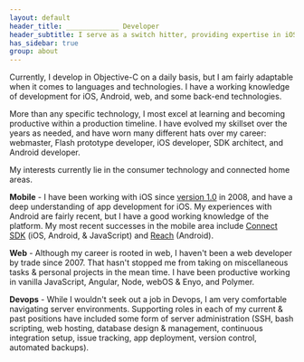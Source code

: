 ```yaml
---
layout: default
header_title: _____________ Developer
header_subtitle: I serve as a switch hitter, providing expertise in iOS, Android, and web development as well as serving in a senior role.
has_sidebar: true
group: about
---
```

Currently, I develop in Objective-C on a daily basis, but I am fairly adaptable when it comes to languages and technologies. I have a working knowledge of development for iOS, Android, web, and some back-end technologies.

More than any specific technology, I most excel at learning and becoming productive within a production timeline. I have evolved my skillset over the years as needed, and have worn many different hats over my career: webmaster, Flash prototype developer, iOS developer, SDK architect, and Android developer.

My interests currently lie in the consumer technology and connected home areas.

**Mobile** - I have been working with iOS since [version 1.0](http://www.amazon.com/iPhone-Open-Application-Development-Applications/dp/B008SM0XNQ/ref=sr_1_1?ie=UTF8&qid=1425362994&sr=8-1&keywords=iPhone+Open+Application+Development) in 2008, and have a deep understanding of app development for iOS. My experiences with Android are fairly recent, but I have a good working knowledge of the platform. My most recent successes in the mobile area include [Connect SDK](/work/2014/mobile-sdk-architecture-implementation.html) (iOS, Android, &amp; JavaScript) and [Reach](http://www.iwantreach.com/) (Android).

**Web** - Although my career is rooted in web, I haven't been a web developer by trade since 2007. That hasn't stopped me from taking on miscellaneous tasks &amp; personal projects in the mean time. I have been productive working in vanilla JavaScript, Angular, Node, webOS &amp; Enyo, and Polymer.

**Devops** - While I wouldn't seek out a job in Devops, I am very comfortable navigating server environments. Supporting roles in each of my current &amp; past positions have included some form of server administration (SSH, bash scripting, web hosting, database design &amp; management, continuous integration setup, issue tracking, app deployment, version control, automated backups).
